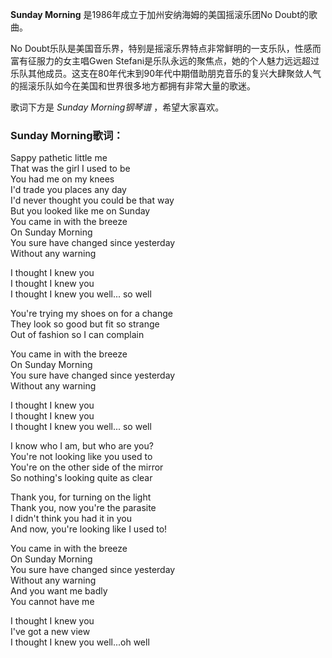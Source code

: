 

**Sunday Morning** 是1986年成立于加州安纳海姆的美国摇滚乐团No Doubt的歌曲。

  
No Doubt乐队是美国音乐界，特别是摇滚乐界特点非常鲜明的一支乐队，性感而富有征服力的女主唱Gwen
Stefani是乐队永远的聚焦点，她的个人魅力远远超过乐队其他成员。这支在80年代末到90年代中期借助朋克音乐的复兴大肆聚敛人气的摇滚乐队如今在美国和世界很多地方都拥有非常大量的歌迷。

  
歌词下方是 _Sunday Morning钢琴谱_ ，希望大家喜欢。

### Sunday Morning歌词：

Sappy pathetic little me  
That was the girl I used to be  
You had me on my knees  
I'd trade you places any day  
I'd never thought you could be that way  
But you looked like me on Sunday  
You came in with the breeze  
On Sunday Morning  
You sure have changed since yesterday  
Without any warning

I thought I knew you  
I thought I knew you  
I thought I knew you well... so well

You're trying my shoes on for a change  
They look so good but fit so strange  
Out of fashion so I can complain

You came in with the breeze  
On Sunday Morning  
You sure have changed since yesterday  
Without any warning

I thought I knew you  
I thought I knew you  
I thought I knew you well... so well

I know who I am, but who are you?  
You're not looking like you used to  
You're on the other side of the mirror  
So nothing's looking quite as clear

Thank you, for turning on the light  
Thank you, now you're the parasite  
I didn't think you had it in you  
And now, you're looking like I used to!

You came in with the breeze  
On Sunday Morning  
You sure have changed since yesterday  
Without any warning  
And you want me badly  
You cannot have me

I thought I knew you  
I've got a new view  
I thought I knew you well...oh well

